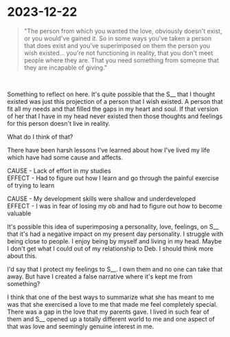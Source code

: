 # 2023-12-22

>"The person from which you wanted the love, obviously doesn't exist, or you would've gained it. So in some ways you've taken a person that does exist and you've superimposed on them the person you wish existed... you're not functioning in reality, that you don't meet people where they are. That you need something from someone that they are incapable of giving." 

<br>

Something to reflect on here. It's quite possible that the S__ that I thought existed was just this projection of a person that I wish existed. A person that fit all my needs and that filled the gaps in my heart and soul. If that version of her that I have in my head never existed then those thoughts and feelings for this person doesn't live in reality.

What do I think of that? 

There have been harsh lessons I've learned about how I've lived my life which have had some cause and affects. 

CAUSE - Lack of effort in my studies  
EFFECT - Had to figure out how I learn and go through the painful exercise of trying to learn

CAUSE - My development skills were shallow and underdeveloped  
EFFECT - I was in fear of losing my ob and had to figure out how to become valuable

It's possible this idea of superimposing a personality, love, feelings, on S__ that it's had a negative impact on my present day personality. I struggle with being close to people. I enjoy being by myself and living in my head. Maybe I don't get what I could out of my relationship to Deb. I should think more about this. 

I'd say that I protect my feelings to S__. I own them and no one can take that away. But have I created a false narrative where it's kept me from something?


I think that one of the best ways to summarize what she has meant to me was that she exercised a love to me that made me feel completely special. There was a gap in the love that my parents gave. I lived in such fear of them and S__ opened up a totally different world to me and one aspect of that was love and seemingly genuine interest in me. 
